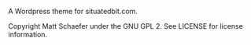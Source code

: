 A Wordpress theme for situatedbit.com.

Copyright Matt Schaefer under the GNU GPL 2. See LICENSE for license information.
